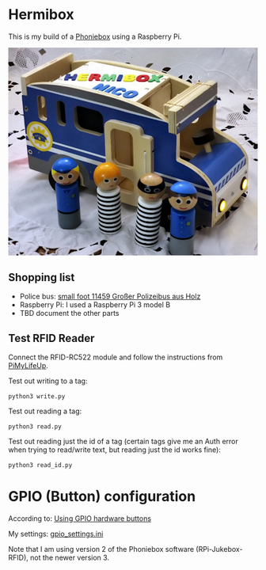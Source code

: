 # Hermibox

This is my build of a [Phoniebox](https://phoniebox.de/) using a Raspberry Pi.

![Hermibox Photo](/photo.jpg)

## Shopping list

* Police bus: [small foot 11459 Großer Polizeibus aus Holz](https://amzn.eu/d/8CYERZg)
* Raspberry Pi: I used a Raspberry Pi 3 model B
* TBD document the other parts

## Test RFID Reader

Connect the RFID-RC522 module and follow the instructions from [PiMyLifeUp](https://pimylifeup.com/raspberry-pi-rfid-rc522/).

Test out writing to a tag:

    python3 write.py

Test out reading a tag:

    python3 read.py

Test out reading just the id of a tag (certain tags give me an Auth error when trying to read/write text, but reading just the id works fine):

    python3 read_id.py

# GPIO (Button) configuration

According to: [Using GPIO hardware buttons](https://github.com/MiczFlor/RPi-Jukebox-RFID/wiki/Using-GPIO-hardware-buttons)

My settings: [gpio_settings.ini](gpio_settings.ini)

Note that I am using version 2 of the Phoniebox software (RPi-Jukebox-RFID), not the newer version 3.
